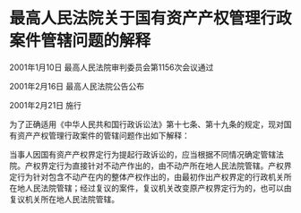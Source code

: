 # 最高人民法院关于国有资产产权管理行政案件管辖问题的解释

2001年1月10日 最高人民法院审判委员会第1156次会议通过

2001年2月16日 最高人民法院公告公布

2001年2月21日 施行



为了正确适用《中华人民共和国行政诉讼法》第十七条、第十九条的规定，现对国有资产产权管理行政案件的管辖问题作出如下解释：

当事人因国有资产产权界定行为提起行政诉讼的，应当根据不同情况确定管辖法院。产权界定行为直接针对不动产作出的，由不动产所在地人民法院管辖。产权界定行为针对包含不动产在内的整体产权作出的，由最初作出产权界定的行政机关所在地人民法院管辖；经过复议的案件，复议机关改变原产权界定行为的，也可以由复议机关所在地人民法院管辖。